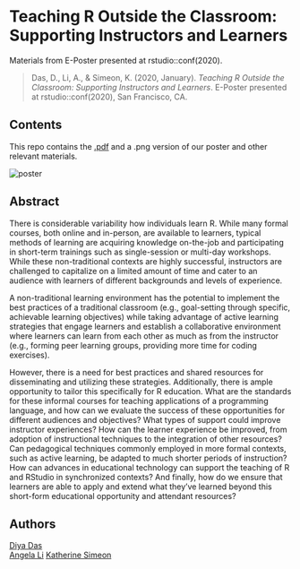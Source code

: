 # Teaching R Outside the Classroom: Supporting Instructors and Learners  
    
    
Materials from E-Poster presented at rstudio::conf(2020).   
  
> Das, D., Li, A., & Simeon, K. (2020, January).
> *Teaching R Outside the Classroom: Supporting Instructors and Learners*. 
> E-Poster presented at rstudio::conf(2020), San Francisco, CA.  
        
## Contents  
  
This repo contains the [.pdf](https://github.com/katherinesimeon/rstudioconf2020-teachR-eposter/blob/master/Das-Li-Simeon_rstudioconf2020_EPoster.pdf) and a .png version of our poster and other relevant materials.
   
![poster](https://raw.githubusercontent.com/katherinesimeon/rstudioconf2020-teachR-eposter/master/rstudioconf_eposter_screenshot.png)
  
   
## Abstract  
  
There is considerable variability how individuals learn R. While many formal courses, both online and in-person, are available to learners, typical methods of learning are acquiring knowledge on-the-job and participating in short-term trainings such as single-session or multi-day workshops. While these non-traditional contexts are highly successful, instructors are challenged to capitalize on a limited amount of time and cater to an audience with learners of different backgrounds and levels of experience.  
   
A non-traditional learning environment has the potential to implement the best practices of a traditional classroom (e.g., goal-setting through specific, achievable learning objectives) while taking advantage of active learning strategies that engage learners and establish a collaborative environment where learners can learn from each other as much as from the instructor (e.g., forming peer learning groups, providing more time for coding exercises).   
  
However, there is a need for best practices and shared resources for disseminating and utilizing these strategies. Additionally, there is ample opportunity to tailor this specifically for R education. What are the standards for these informal courses for teaching applications of a programming language, and how can we evaluate the success of these opportunities for different audiences and objectives? What types of support could improve instructor experiences? How can the learner experience be improved, from adoption of instructional techniques to the integration of other resources? Can pedagogical techniques commonly employed in more formal contexts, such as active learning, be adapted to much shorter periods of instruction? How can advances in educational technology can support the teaching of R and RStudio in synchronized contexts? And finally, how do we ensure that learners are able to apply and extend what they’ve learned beyond this short-form educational opportunity and attendant resources?   
  
## Authors
  
[Diya Das](https://diyadas.github.io/)  
[Angela Li](https://angela-li.github.io/)
[Katherine Simeon](https://katherinesimeon.github.io/)  
  
